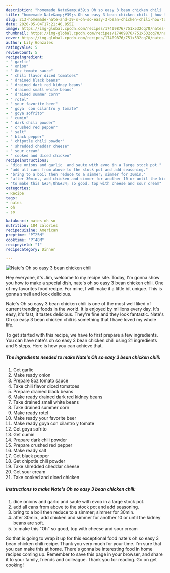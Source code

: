 ```yaml
---
description: "homemade Nate&amp;#39;s Oh so easy 3 bean chicken chili | how to make healthy Nate&amp;#39;s Oh so easy 3 bean chicken chili"
title: "homemade Nate&amp;#39;s Oh so easy 3 bean chicken chili | how to make healthy Nate&amp;#39;s Oh so easy 3 bean chicken chili"
slug: 213-homemade-nate-and-39-s-oh-so-easy-3-bean-chicken-chili-how-to-make-healthy-nate-and-39-s-oh-so-easy-3-bean-chicken-chili
date: 2020-05-04T17:21:40.855Z
image: https://img-global.cpcdn.com/recipes/17409876/751x532cq70/nates-oh-so-easy-3-bean-chicken-chili-recipe-main-photo.jpg
thumbnail: https://img-global.cpcdn.com/recipes/17409876/751x532cq70/nates-oh-so-easy-3-bean-chicken-chili-recipe-main-photo.jpg
cover: https://img-global.cpcdn.com/recipes/17409876/751x532cq70/nates-oh-so-easy-3-bean-chicken-chili-recipe-main-photo.jpg
author: Lily Gonzales
ratingvalue: 5
reviewcount: 5
recipeingredient:
- " garlic"
- " onion"
- " 8oz tomato sauce"
- " chili flavor diced tomatoes"
- " drained black beans"
- " drained dark red kidney beans"
- " drained small white beans"
- " drained summer corn"
- " rotel"
- " your favorite beer"
- " goya  con cilantro y tomate"
- " goya sofrito"
- " cumin"
- " dark chili powder"
- " crushed red pepper"
- " salt"
- " black pepper"
- " chipotle chili powder"
- " shredded cheddar cheese"
- " sour cream"
- " cooked and diced chicken"
recipeinstructions:
- "dice onions and garlic  and saute with evoo in a large stock pot."
- "add all cans from above to the stock pot and add seasoning."
- "bring to a boil then reduce to a simmer; simmer for 30min."
- "after 30min., add chicken and simmer for another 10 or until the kidney beans are soft."
- "to make this &#34;Oh&#34; so good, top with cheese and sour cream"
categories:
- Recipe
tags:
- nates
- oh
- so

katakunci: nates oh so 
nutrition: 184 calories
recipecuisine: American
preptime: "PT25M"
cooktime: "PT48M"
recipeyield: "1"
recipecategory: Dinner

---
```



![Nate&#39;s Oh so easy 3 bean chicken chili](https://img-global.cpcdn.com/recipes/17409876/751x532cq70/nates-oh-so-easy-3-bean-chicken-chili-recipe-main-photo.jpg)

Hey everyone, it's Jim, welcome to my recipe site. Today, I'm gonna show you how to make a special dish, nate&#39;s oh so easy 3 bean chicken chili. One of my favorites food recipe. For mine, I will make it a little bit unique. This is gonna smell and look delicious.



Nate&#39;s Oh so easy 3 bean chicken chili is one of the most well liked of current trending foods in the world. It is enjoyed by millions every day. It's easy, it's fast, it tastes delicious. They're fine and they look fantastic. Nate&#39;s Oh so easy 3 bean chicken chili is something that I have loved my whole life.


To get started with this recipe, we have to first prepare a few ingredients. You can have nate&#39;s oh so easy 3 bean chicken chili using 21 ingredients and 5 steps. Here is how you can achieve that.

<!--inarticleads1-->

##### The ingredients needed to make Nate&#39;s Oh so easy 3 bean chicken chili:

1. Get  garlic
1. Make ready  onion
1. Prepare  8oz tomato sauce
1. Take  chili flavor diced tomatoes
1. Prepare  drained black beans
1. Make ready  drained dark red kidney beans
1. Take  drained small white beans
1. Take  drained summer corn
1. Make ready  rotel
1. Make ready  your favorite beer
1. Make ready  goya  con cilantro y tomate
1. Get  goya sofrito
1. Get  cumin
1. Prepare  dark chili powder
1. Prepare  crushed red pepper
1. Make ready  salt
1. Get  black pepper
1. Get  chipotle chili powder
1. Take  shredded cheddar cheese
1. Get  sour cream
1. Take  cooked and diced chicken




<!--inarticleads2-->

##### Instructions to make Nate&#39;s Oh so easy 3 bean chicken chili:

1. dice onions and garlic  and saute with evoo in a large stock pot.
1. add all cans from above to the stock pot and add seasoning.
1. bring to a boil then reduce to a simmer; simmer for 30min.
1. after 30min., add chicken and simmer for another 10 or until the kidney beans are soft.
1. to make this &#34;Oh&#34; so good, top with cheese and sour cream




So that is going to wrap it up for this exceptional food nate&#39;s oh so easy 3 bean chicken chili recipe. Thank you very much for your time. I'm sure that you can make this at home. There's gonna be interesting food in home recipes coming up. Remember to save this page in your browser, and share it to your family, friends and colleague. Thank you for reading. Go on get cooking!
